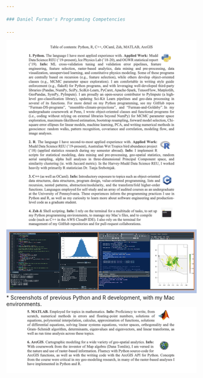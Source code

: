 ```yaml
---

### Daniel Furman's Programming Competencies

---
```


<img src="images/programming.png" class="center">
<img src="images/programming3.png" class="center">
* Screenshots of previous Python and R development, with my Mac environments.
<img src="images/Programming_Furman2.png" class="center">

